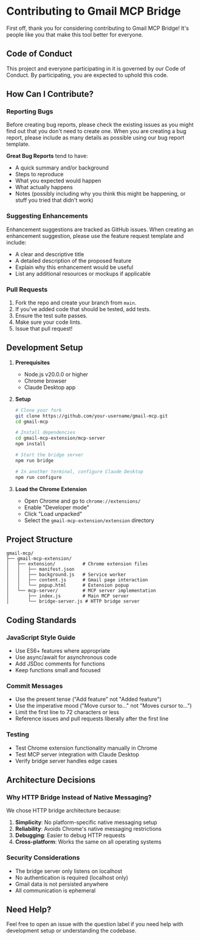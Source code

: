 # Contributing to Gmail MCP Bridge

First off, thank you for considering contributing to Gmail MCP Bridge! It's people like you that make this tool better for everyone.

## Code of Conduct

This project and everyone participating in it is governed by our Code of Conduct. By participating, you are expected to uphold this code.

## How Can I Contribute?

### Reporting Bugs

Before creating bug reports, please check the existing issues as you might find out that you don't need to create one. When you are creating a bug report, please include as many details as possible using our bug report template.

**Great Bug Reports** tend to have:
- A quick summary and/or background
- Steps to reproduce
- What you expected would happen
- What actually happens
- Notes (possibly including why you think this might be happening, or stuff you tried that didn't work)

### Suggesting Enhancements

Enhancement suggestions are tracked as GitHub issues. When creating an enhancement suggestion, please use the feature request template and include:
- A clear and descriptive title
- A detailed description of the proposed feature
- Explain why this enhancement would be useful
- List any additional resources or mockups if applicable

### Pull Requests

1. Fork the repo and create your branch from `main`.
2. If you've added code that should be tested, add tests.
3. Ensure the test suite passes.
4. Make sure your code lints.
5. Issue that pull request!

## Development Setup

1. **Prerequisites**
   - Node.js v20.0.0 or higher
   - Chrome browser
   - Claude Desktop app

2. **Setup**
   ```bash
   # Clone your fork
   git clone https://github.com/your-username/gmail-mcp.git
   cd gmail-mcp

   # Install dependencies
   cd gmail-mcp-extension/mcp-server
   npm install

   # Start the bridge server
   npm run bridge

   # In another terminal, configure Claude Desktop
   npm run configure
   ```

3. **Load the Chrome Extension**
   - Open Chrome and go to `chrome://extensions/`
   - Enable "Developer mode"
   - Click "Load unpacked"
   - Select the `gmail-mcp-extension/extension` directory

## Project Structure

```
gmail-mcp/
├── gmail-mcp-extension/
│   ├── extension/          # Chrome extension files
│   │   ├── manifest.json
│   │   ├── background.js   # Service worker
│   │   ├── content.js      # Gmail page interaction
│   │   └── popup.html      # Extension popup
│   └── mcp-server/         # MCP server implementation
│       ├── index.js        # Main MCP server
│       └── bridge-server.js # HTTP bridge server
```

## Coding Standards

### JavaScript Style Guide
- Use ES6+ features where appropriate
- Use async/await for asynchronous code
- Add JSDoc comments for functions
- Keep functions small and focused

### Commit Messages
- Use the present tense ("Add feature" not "Added feature")
- Use the imperative mood ("Move cursor to..." not "Moves cursor to...")
- Limit the first line to 72 characters or less
- Reference issues and pull requests liberally after the first line

### Testing
- Test Chrome extension functionality manually in Chrome
- Test MCP server integration with Claude Desktop
- Verify bridge server handles edge cases

## Architecture Decisions

### Why HTTP Bridge Instead of Native Messaging?
We chose HTTP bridge architecture because:
1. **Simplicity**: No platform-specific native messaging setup
2. **Reliability**: Avoids Chrome's native messaging restrictions
3. **Debugging**: Easier to debug HTTP requests
4. **Cross-platform**: Works the same on all operating systems

### Security Considerations
- The bridge server only listens on localhost
- No authentication is required (localhost only)
- Gmail data is not persisted anywhere
- All communication is ephemeral

## Need Help?

Feel free to open an issue with the question label if you need help with development setup or understanding the codebase.